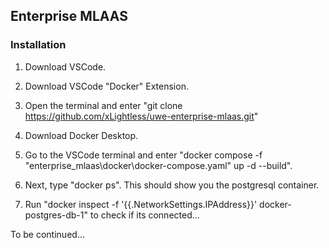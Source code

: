 ## Enterprise MLAAS

### Installation
1. Download VSCode.
2. Download VSCode "Docker" Extension.
3. Open the terminal and enter "git clone https://github.com/xLightless/uwe-enterprise-mlaas.git"

3. Download Docker Desktop.
4. Go to the VSCode terminal and enter "docker compose -f "enterprise_mlaas\docker\docker-compose.yaml" up -d --build".
5. Next, type "docker ps". This should show you the postgresql container.
6. Run "docker inspect -f '{{.NetworkSettings.IPAddress}}' docker-postgres-db-1" to check if its connected...

To be continued...